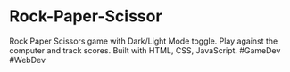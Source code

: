 # Rock-Paper-Scissor
Rock Paper Scissors game with Dark/Light Mode toggle. Play against the computer and track scores. Built with HTML, CSS, JavaScript. #GameDev #WebDev
